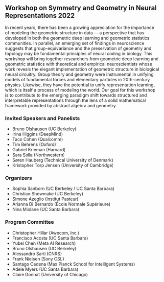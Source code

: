 ## Workshop on Symmetry and Geometry in Neural Representations 2022

In recent years, there has been a growing appreciation for the importance of modeling the geometric structure in data — a perspective that has developed in both the geometric deep learning and geometric statistics communities. In parallel, an emerging set of findings in neuroscience suggests that group-equivariance and the preservation of geometry and topology may be fundamental principles of neural coding in biology. This workshop will bring together researchers from geometric deep learning and geometric statistics with theoretical and empirical neuroscientists whose work reveals the elegant implementation of geometric structure in biological neural circuitry. Group theory and geometry were instrumental in unifying models of fundamental forces and elementary particles in 20th-century physics. Likewise, they have the potential to unify representation learning, which is itself a process of modeling the world. Our goal for this workshop is to contribute to the emerging paradigm shift towards structured and interpretable representations through the lens of a solid mathematical framework provided by abstract algebra and geometry.

### Invited Speakers and Panelists

- Bruno Olshausen (UC Berkeley)
- Irina Higgins (DeepMind)
- Taco Cohen (Qualcomm)
- Tim Behrens (Oxford)
- Gabriel Krieman (Harvard)
- Sara Solla (Northwestern)
- Søren Hauberg (Technical University of Denmark)
- Kristopher Torp Jensen (University of Cambridge)

### Organizers

- Sophia Sanborn (UC Berkeley / UC Santa Barbara)
- Christian Shewmake (UC Berkeley)
- Simone Azeglio (Institut Pasteur)
- Arianna Di Bernardo (École Normale Supérieure)
- Nina Miolane (UC Santa Barbara)

### Program Committee
- Christopher Hillar (Awecom, Inc.)
- Francisco Acosta (UC Santa Barbara)
- Yubei Chen (Meta AI Research)
- Bruno Olshausen (UC Berkeley)
- Alessandro Sarti (CNRS)
- Frank Nielsen (Sony CSL)
- Santago Cadena (Max Planck School for Intelligent Systems)
- Adele Myers (UC Santa Barbara)
- Claire Donnat (University of Chicago)
